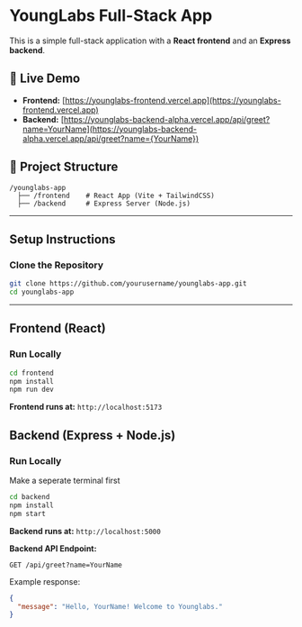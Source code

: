 # YoungLabs Full-Stack App

This is a simple full-stack application with a **React frontend** and an **Express backend**.

## 🚀 Live Demo
- **Frontend:** [https://younglabs-frontend.vercel.app](https://younglabs-frontend.vercel.app)
- **Backend:** [https://younglabs-backend-alpha.vercel.app/api/greet?name=YourName](https://younglabs-backend-alpha.vercel.app/api/greet?name={YourName})

## 📂 Project Structure
```
/younglabs-app
  ├── /frontend    # React App (Vite + TailwindCSS)
  ├── /backend     # Express Server (Node.js)
```

---

##  Setup Instructions
###  Clone the Repository
```bash
git clone https://github.com/yourusername/younglabs-app.git
cd younglabs-app
```

---

##  Frontend (React)
###  Run Locally
```bash
cd frontend
npm install
npm run dev
```
**Frontend runs at:** `http://localhost:5173`


## Backend (Express + Node.js)
###  Run Locally

Make a seperate terminal first
```bash
cd backend
npm install
npm start
```
**Backend runs at:** `http://localhost:5000`

**Backend API Endpoint:**
```
GET /api/greet?name=YourName
```
Example response:
```json
{
  "message": "Hello, YourName! Welcome to Younglabs."
}
```






